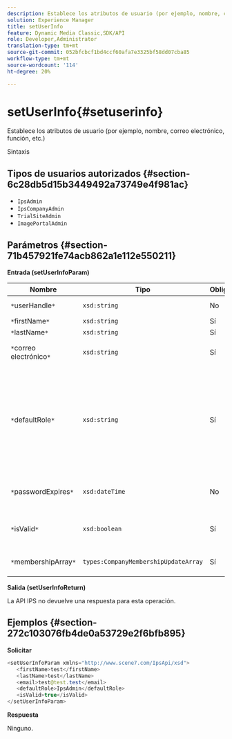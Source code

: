 ```yaml
---
description: Establece los atributos de usuario (por ejemplo, nombre, correo electrónico, función, etc.)
solution: Experience Manager
title: setUserInfo
feature: Dynamic Media Classic,SDK/API
role: Developer,Administrator
translation-type: tm+mt
source-git-commit: 052bfcbcf1bd4ccf60afa7e3325bf58dd07cba85
workflow-type: tm+mt
source-wordcount: '114'
ht-degree: 20%

---
```



# setUserInfo{#setuserinfo}

Establece los atributos de usuario (por ejemplo, nombre, correo electrónico, función, etc.)

Sintaxis

## Tipos de usuarios autorizados {#section-6c28db5d15b3449492a73749e4f981ac}

* `IpsAdmin`
* `IpsCompanyAdmin`
* `TrialSiteAdmin`
* `ImagePortalAdmin`

## Parámetros {#section-71b457921fe74acb862a1e112e550211}

**Entrada (setUserInfoParam)**

| Nombre | Tipo | Obligatorio | Descripción |
|---|---|---|---|
| `*`userHandle`*` | `xsd:string` | No | Control de usuario. |
| `*`firstName`*` | `xsd:string` | Sí | Nombre. |
| `*`lastName`*` | `xsd:string` | Sí | Apellido. |
| `*`correo electrónico`*` | `xsd:string` | Sí | Correo electrónico del usuario. |
| `*`defaultRole`*` | `xsd:string` | Sí | Establece la función de un usuario en cada empresa a la que pertenece. No obstante, tenga en cuenta que la función `IpsAdmin` anula otras configuraciones por empresa. |
| `*`passwordExpires`*` | `xsd:dateTime` | No | Establezca la fecha de caducidad de la contraseña. |
| `*`isValid`*` | `xsd:boolean` | Sí | Determina si el usuario es un usuario IPS válido. |
| `*`membershipArray`*` | `types:CompanyMembershipUpdateArray` | Sí | Matriz de controladores de empresa. |

**Salida (setUserInfoReturn)**

La API IPS no devuelve una respuesta para esta operación.

## Ejemplos {#section-272c103076fb4de0a53729e2f6bfb895}

**Solicitar**

```java
<setUserInfoParam xmlns="http://www.scene7.com/IpsApi/xsd">
   <firstName>test</firstName>
   <lastName>test</lastName>
   <email>test@test.test</email>
   <defaultRole>IpsAdmin</defaultRole>
   <isValid>true</isValid>
</setUserInfoParam>
```

**Respuesta**

Ninguno.
